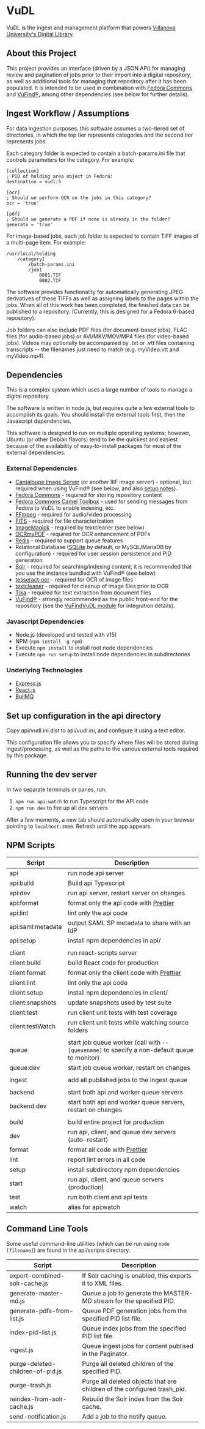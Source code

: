 # VuDL

VuDL is the ingest and management platform that powers [Villanova University's Digital Library](https://digital.library.villanova.edu/).

## About this Project

This project provides an interface (driven by a JSON API) for managing review and pagination of jobs prior to their import into a digital repository, as well as additional tools for managing that repository after it has been populated. It is intended to be used in combination with [Fedora Commons](https://fedora.lyrasis.org/) and [VuFind®](https://vufind.org), among other dependencies (see below for further details).

## Ingest Workflow / Assumptions

For data ingestion purposes, this software assumes a two-tiered set of directories, in which the top tier represents categories and the second tier represents jobs.

Each category folder is expected to contain a batch-params.ini file that controls parameters for the category. For example:

```
[collection]
; PID of holding area object in Fedora:
destination = vudl:5

[ocr]
; Should we perform OCR on the jobs in this category?
ocr = 'true'

[pdf]
; Should we generate a PDF if none is already in the folder?
generate = 'true'
```

For image-based jobs, each job folder is expected to contain TIFF images of a multi-page item. For example:

```
/usr/local/holding
    /category1
        /batch-params.ini
        /job1
            0001.TIF
            0002.TIF
```

The software provides functionality for automatically generating JPEG derivatives of these TIFFs as well as assigning labels to the pages within the jobs. When all of this work has been completed, the finished data can be published to a repository. (Currently, this is designed for a Fedora 6-based repository).

Job folders can also include PDF files (for document-based jobs), FLAC files (for audio-based jobs) or AVI/MKV/MOV/MP4 files (for video-based jobs).
Videos may optionally be accompanied by .txt or .vtt files containing transcripts -- the filenames just need to match (e.g. myVideo.vtt and myVideo.mp4).

## Dependencies

This is a complex system which uses a large number of tools to manage a digital repository.

The software is written in node.js, but requires quite a few external tools to accomplish its goals. You should install the external tools first, then the Javascript dependencies.

This software is designed to run on multiple operating systems; however, Ubuntu (or other Debian flavors) tend to be the quickest and easiest because of the availability of easy-to-install packages for most of the external dependencies.

### External Dependencies

- [Cantaloupe Image Server](https://cantaloupe-project.github.io/) (or another IIIF image server) - optional, but required when using VuFind® (see below, and also [setup notes](docs/cantaloupe.md)).
- [Fedora Commons](https://duraspace.org/fedora/) - required for storing repository content
- [Fedora Commons Camel Toolbox](https://github.com/fcrepo-exts/fcrepo-camel-toolbox) - used for sending messages from Fedora to VuDL to enable indexing, etc.
- [FFmpeg](http://ffmpeg.org/) - required for audio/video processing
- [FITS](https://projects.iq.harvard.edu/fits/home) - required for file characterization
- [ImageMagick](https://imagemagick.org) - required by textcleaner (see below)
- [OCRmyPDF](https://ocrmypdf.readthedocs.io) - required for OCR enhancement of PDFs
- [Redis](https://redis.io/) - required to support queue features
- Relational Database ([SQLite](https://www.sqlite.org) by default, or MySQL/MariaDB by configuration) - required for user session persistence and PID generation
- [Solr](https://solr.apache.org/) - required for searching/indexing content; it is recommended that you use the instance bundled with VuFind® (see below)
- [tesseract-ocr](https://github.com/tesseract-ocr/) - required for OCR of image files
- [textcleaner](http://www.fmwconcepts.com/imagemagick/textcleaner/index.php) - required for cleanup of image files prior to OCR
- [Tika](https://tika.apache.org/) - required for text extraction from document files
- [VuFind®](https://vufind.org) - strongly recommended as the public front-end for the repository (see the [VuFindVuDL module](https://github.com/FalveyLibraryTechnology/VuFindVuDL) for integration details).

### Javascript Dependencies

- Node.js (developed and tested with v15)
- NPM (`npm install -g npm`)
- Execute `npm install` to install root node dependencies
- Execute `npm run setup` to install node dependencies in subdirectories

### Underlying Technologies
- [Express.js](https://expressjs.com)
- [React.js](https://reactjs.org)
- [BullMQ](https://github.com/taskforcesh/bullmq)

## Set up configuration in the api directory

Copy api/vudl.ini.dist to api/vudl.ini, and configure it using a text editor.

This configuration file allows you to specify where files will be stored during ingest/processing, as well as the paths to the various external tools required by this package.

## Running the dev server

In two separate terminals or panes, run:
1. `npm run api:watch` to run Typescript for the API code
1. `npm run dev` to fire up all dev servers

After a few moments, a new tab should automatically open in your browser pointing to `localhost:3000`. Refresh until the app appears.

## NPM Scripts

| Script | Description |
| - | - |
| api | run node api server |
| api:build | Build api Typescript |
| api:dev | run api server, restart server on changes |
| api:format | format only the api code with [Prettier](https://prettier.io) |
| api:lint | lint only the api code |
| api:saml:metadata | output SAML SP metadata to share with an IdP |
| api:setup | install npm dependencies in api/ |
| | |
| client | run react-scripts server |
| client:build | build React code for production |
| client:format | format only the client code with [Prettier](https://prettier.io) |
| client:lint | lint only the api code |
| client:setup | install npm dependencies in client/ |
| client:snapshots | update snapshots used by test suite |
| client:test | run client unit tests with test coverage |
| client:testWatch | run client unit tests while watching source folders |
| | |
| queue | start job queue worker (call with `-- [queuename]` to specify a non-default queue to monitor)|
| queue:dev | start job queue worker, restart on changes |
| | |
| ingest | add all published jobs to the ingest queue |
| | |
| backend | start both api and worker queue servers |
| backend:dev | start both api and worker queue servers, restart on changes |
| | |
| build | build entire project for production |
| dev | run api, client, and queue dev servers (auto-restart) |
| format | format all code with [Prettier](https://prettier.io) |
| lint | report lint errors in all code |
| setup | install subdirectory npm dependencies |
| start | run api, client, and queue servers (production) |
| test  | run both client and api tests |
| watch | alias for api:watch |

## Command Line Tools

Some useful command-line utilities (which can be run using `node [filename]`) are found in the
api/scripts directory.

| Script | Description |
| - | - |
| export-combined-solr-cache.js | If Solr caching is enabled, this exports it to XML files. |
| generate-master-md.js | Queue a job to generate the MASTER-MD stream for the specified PID. |
| generate-pdfs-from-list.js | Queue PDF generation jobs from the specified PID list file. |
| index-pid-list.js | Queue index jobs from the specified PID list file. |
| ingest.js | Queue ingest jobs for content publised in the Paginator. |
| purge-deleted-children-of-pid.js | Purge all deleted children of the specified PID. |
| purge-trash.js | Purge all deleted objects that are children of the configured trash_pid. |
| reindex-from-solr-cache.js | Rebuild the Solr index from the Solr cache. |
| send-notification.js | Add a job to the notify queue. |
